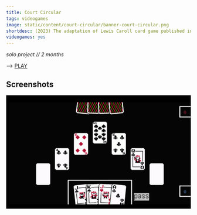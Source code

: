 ```yaml
---
title: Court Circular
tags: videogames
image: static/content/court-circular/banner-court-circular.png
shortdesc: (2023) The adaptation of Lewis Caroll card game published in 1860.
videogames: yes
---
```

*solo project // 2 months*

--> [PLAY](https://balthazargames.itch.io/court-circular)

## Screenshots

![court-circular-1](/static/content/court-circular/court-circular-1.png)

